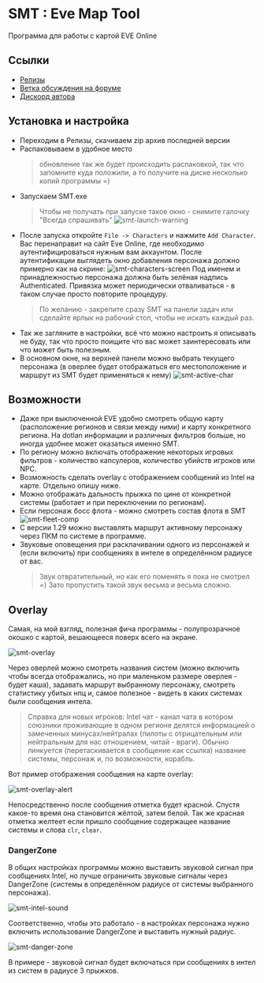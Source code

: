 # SMT : Eve Map Tool

Программа для работы с картой EVE Online

## Ссылки

- [Релизы](https://github.com/Slazanger/SMT/releases)
- [Ветка обсуждения на форуме](https://forums.eveonline.com/t/smt-eve-map-tool/3845)
- [Дискорд автора](https://discord.gg/QSuJjNn)

## Установка и настройка

- Переходим в Релизы, скачиваем zip архив последней версии
- Распаковываем в удобное место
  > обновление так же будет происходить распаковкой, так что запомните куда положили, а то получите на диске несколько копий программы =)
- Запускаем SMT.exe
    > Чтобы не получать при запуске такое окно - снимите галочку "Всегда спрашивать"
    > ![smt-launch-warning](smt-launch-warning.png)
- После запуска откройте `File -> Characters` и нажмите `Add Character`.
  Вас перенаправит на сайт Eve Online, где необходимо аутентифицироваться
  нужным вам аккаунтом.
  После аутентификации выглядеть окно добавления персонажа должно примерно как на скрине:
  ![smt-characters-screen](smt-characters-screen.png)
  Под именем и принадлежностью персонажа должна быть зелёная надпись Authenticated. Привязка может периодически отваливаться - в таком случае просто повторите процедуру.
    > По желанию - закрепите сразу SMT на панели задач
    > или сделайте ярлык на рабочий стол, чтобы не искать каждый раз.
- Так же загляните в настройки, всё что можно настроить я описывать не буду, так что просто поищите что вас может заинтересовать или что может быть полезным.
- В основном окне, на верхней панели можно выбрать текущего персонажа 
  (в оверлее будет отображаться его местоположение и маршрут из SMT будет применяться к нему)
  ![smt-active-char](smt-active-character.png)

## Возможности

- Даже при выключенной EVE удобно смотреть общую карту (расположение регионов и связи между ними) и карту конкретного региона. На dotlan информации и различных фильтров больше, но иногда удобнее может оказаться именно SMT.
- По региону можно включать отображение некоторых игровых фильтров - количество капсулеров, количество убийств игроков или NPC.
- Возможность сделать overlay с отображением сообщений из Intel на карте. Отдельно опишу ниже.
- Можно отображать дальность прыжка по цине от конкретной системы (работает и при переключении по регионам).
- Если персонаж босс флота - можно смотреть состав флота в SMT
![smt-fleet-comp](smt-fleet-comp.png)
- С версии 1.29 можно выставлять маршрут активному персонажу через ПКМ по системе в программе.
- Звуковые оповещения при расклачивании одного из персонажей и (если включить) при сообщениях в интеле в определённом радиусе от вас.
    > Звук отвратительный, но как его поменять я пока не смотрел =)
    > Зато пропустить такой звук весьма и весьма сложно.

## Overlay

Самая, на мой взгляд, полезная фича программы - полупрозрачное окошко с картой, вешающееся поверх всего на экране. 

![smt-overlay](smt-overlay.png)

Через оверлей можно смотреть названия систем (можно включить чтобы всегда отображались, но при маленьком размере оверлея - будет каша), задавать маршрут выбранному персонажу, смотреть статистику убитых нпц и, самое полезное - видеть в каких системах были сообщения интела.

> Справка для новых игроков:
> Intel чат - канал чата в котором союзники проживающие в одном регионе
> делятся информацией о замеченных минусах/нейтралах (пилоты с отрицательным или нейтральным для нас отношением, читай - враги).
> Обычно линкуется (перетаскивается в сообщение как ссылка) название системы, персонаж и, по возможности, корабль.

Вот пример отображения сообщения на карте overlay:

![smt-overlay-alert](smt-overlay-alert.png)

Непосредственно после сообщения отметка будет красной.
Спустя какое-то время она становится жёлтой, затем белой.
Так же красная отметка желтеет если пришло сообщение содержащее название системы и слова `clr`, `clear`.

### DangerZone

В общих настройках программы можно выставить звуковой сигнал при сообщениях Intel, но лучше ограничить звуковые сигналы через DangerZone (системы в определённом радиусе от системы выбранного персонажа). 

![smt-intel-sound](smt-intel-sound.png)

Соответственно, чтобы это работало - в настройках персонажа нужно включить использование DangerZone и выставить нужный радиус.

![smt-danger-zone](smt-danger-zone.png)

В примере - звуковой сигнал будет включаться при сообщениях в интел из систем в радиусе 3 прыжков.
